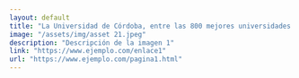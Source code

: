 ```yaml
---
layout: default
title: "La Universidad de Córdoba, entre las 800 mejores universidades del mundo según el último ranking THE"
image: "/assets/img/asset 21.jpeg"
description: "Descripción de la imagen 1"
link: "https://www.ejemplo.com/enlace1"
url: "https://www.ejemplo.com/pagina1.html"
---
```



